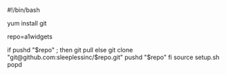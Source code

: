 #!/bin/bash

yum install git

repo=a1widgets

if pushd "$repo" ; then
	git pull
else
	git clone "git@github.com:sleeplessinc/$repo.git"
	pushd "$repo"
fi
source setup.sh
popd



